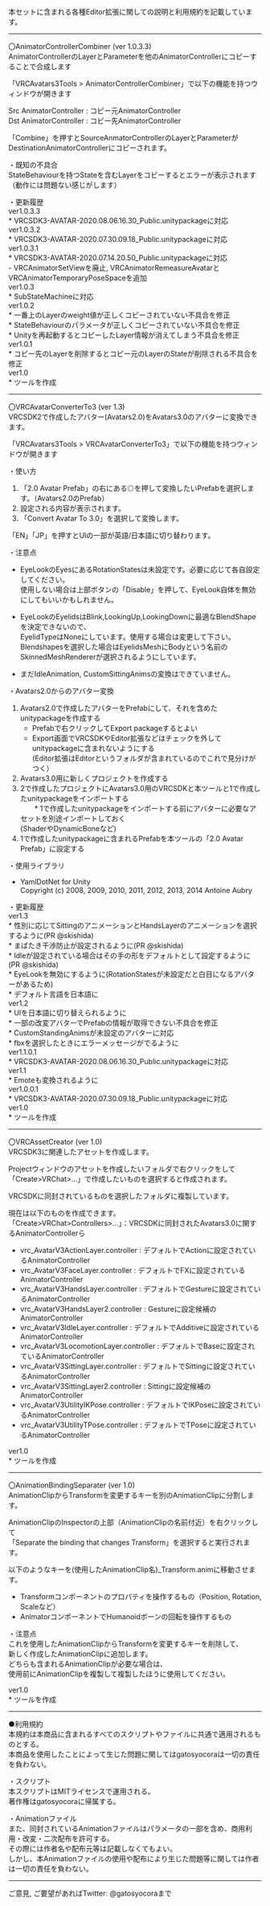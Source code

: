 ﻿本セットに含まれる各種Editor拡張に関しての説明と利用規約を記載しています。

----------------------------------------------------  
〇AnimatorControllerCombiner (ver 1.0.3.3)  
AnimatorControllerのLayerとParameterを他のAnimatorControllerにコピーすることで合成します

「VRCAvatars3Tools > AnimatorControllerCombiner」で以下の機能を持つウィンドウが開きます

Src AnimatorController : コピー元AnimatorController  
Dst AnimatorController : コピー先AnimatorController

「Combine」を押すとSourceAnmatorControllerのLayerとParameterがDestinationAnimatorControllerにコピーされます。

・既知の不具合  
StateBehaviourを持つStateを含むLayerをコピーするとエラーが表示されます（動作には問題ない感じがします）

・更新履歴  
ver1.0.3.3  
	* VRCSDK3-AVATAR-2020.08.06.16.30_Public.unitypackageに対応  
ver1.0.3.2  
	* VRCSDK3-AVATAR-2020.07.30.09.18_Public.unitypackageに対応  
ver1.0.3.1  
	* VRCSDK3-AVATAR-2020.07.14.20.50_Public.unitypackageに対応  
		- VRCAnimatorSetViewを廃止, VRCAnimatorRemeasureAvatarとVRCAnimatorTemporaryPoseSpaceを追加  
ver1.0.3  
	* SubStateMachineに対応  
ver1.0.2   
	* 一番上のLayerのweight値が正しくコピーされていない不具合を修正  
	* StateBehaviourのパラメータが正しくコピーされていない不具合を修正  
	* Unityを再起動するとコピーしたLayer情報が消えてしまう不具合を修正  
ver1.0.1  
	* コピー先のLayerを削除するとコピー元のLayerのStateが削除される不具合を修正  
ver1.0  
	* ツールを作成

----------------------------------------------------  
〇VRCAvatarConverterTo3 (ver 1.3)  
VRCSDK2で作成したアバター(Avatars2.0)をAvatars3.0のアバターに変換できます。

「VRCAvatars3Tools > VRCAvatarConverterTo3」で以下の機能を持つウィンドウが開きます

・使い方  
1. 「2.0 Avatar Prefab」の右にある◎を押して変換したいPrefabを選択します。（Avatars2.0のPrefab）  
2. 設定される内容が表示されます。  
3. 「Convert Avatar To 3.0」を選択して変換します。

「EN」「JP」を押すとUIの一部が英語/日本語に切り替わります。

・注意点  
 * EyeLookのEyesにあるRotationStatesは未設定です。必要に応じて各自設定してください。  
	使用しない場合は上部ボタンの「Disable」を押して、EyeLook自体を無効にしてもいいかもしれません。  
 * EyeLookのEyelidsはBlink,LookingUp,LookingDownに最適なBlendShapeを決定できないので、  
	EyelidTypeはNoneにしています。使用する場合は変更して下さい。  
	Blendshapesを選択した場合はEyelidsMeshにBodyという名前のSkinnedMeshRendererが選択されるようにしています。

 * まだIdleAnimation, CustomSittingAnimsの変換はできていません。

・Avatars2.0からのアバター変換  
1. Avatars2.0で作成したアバターをPrefabにして、それを含めたunitypackageを作成する  
   * Prefabで右クリックしてExport packageするとよい  
   * Export画面でVRCSDKやEditor拡張などはチェックを外してunitypackageに含まれないようにする  
    (Editor拡張はEditorというフォルダが含まれているのでこれで見分けがつく）  
2. Avatars3.0用に新しくプロジェクトを作成する  
3. 2で作成したプロジェクトにAvatars3.0用のVRCSDKと本ツールと1で作成したunitypackageをインポートする  
　　* 1で作成したunitypackageをインポートする前にアバターに必要なアセットを別途インポートしておく  
   (ShaderやDynamicBoneなど)  
4. 1で作成したunitypackageに含まれるPrefabを本ツールの「2.0 Avatar Prefab」に設定する

・使用ライブラリ  
 * YamlDotNet for Unity  
 Copyright (c) 2008, 2009, 2010, 2011, 2012, 2013, 2014 Antoine Aubry

 ・更新履歴  
 ver1.3  
	* 性別に応じてSittingのアニメーションとHandsLayerのアニメーションを選択するように(PR @skishida)  
	* まばたき干渉防止が設定されるように(PR @skishida)  
	* Idleが設定されている場合はその手の形をデフォルトとして設定するように(PR @skishida)  
	* EyeLookを無効にするように(RotationStatesが未設定だと白目になるアバターがあるため)  
	* デフォルト言語を日本語に  
 ver1.2  
	* UIを日本語に切り替えられるように  
    * 一部の改変アバターでPrefabの情報が取得できない不具合を修正  
	* CustomStandingAnimsが未設定のアバターに対応  
	* fbxを選択したときにエラーメッセージがでるように  
 ver1.1.0.1  
	* VRCSDK3-AVATAR-2020.08.06.16.30_Public.unitypackageに対応  
 ver1.1  
	* Emoteも変換されるように  
 ver1.0.0.1  
	* VRCSDK3-AVATAR-2020.07.30.09.18_Public.unitypackageに対応  
 ver1.0  
	* ツールを作成

----------------------------------------------------  
〇VRCAssetCreator (ver 1.0)  
VRCSDK3に関連したアセットを作成します。

Projectウィンドウのアセットを作成したいフォルダで右クリックをして  
「Create>VRChat>...」で作成したいものを選択すると作成されます。

VRCSDKに同封されているものを選択したフォルダに複製しています。

現在は以下のものを作成できます。  
「Create>VRChat>Controllers>...」：VRCSDKに同封されたAvatars3.0に関するAnimatorControllerら

 * vrc_AvatarV3ActionLayer.controller : デフォルトでActionに設定されているAnimatorController  
 * vrc_AvatarV3FaceLayer.controller : デフォルトでFXに設定されているAnimatorController  
 * vrc_AvatarV3HandsLayer.controller : デフォルトでGestureに設定されているAnimatorController  
 * vrc_AvatarV3HandsLayer2.controller : Gestureに設定候補のAnimatorController  
 * vrc_AvatarV3IdleLayer.controller : デフォルトでAdditiveに設定されているAnimatorController  
 * vrc_AvatarV3LocomotionLayer.controller : デフォルトでBaseに設定されているAnimatorController  
 * vrc_AvatarV3SittingLayer.controller : デフォルトでSittingに設定されているAnimatorController  
 * vrc_AvatarV3SittingLayer2.controller : Sittingに設定候補のAnimatorController  
 * vrc_AvatarV3UtilityIKPose.controller : デフォルトでIKPoseに設定されているAnimatorController  
 * vrc_AvatarV3UtilityTPose.controller : デフォルトでTPoseに設定されているAnimatorController

 ver1.0  
	* ツールを作成

----------------------------------------------------  
〇AnimationBindingSeparater (ver 1.0)  
AnimationClipからTransformを変更するキーを別のAnimationClipに分割します。

AnimationClipのInspectorの上部（AnimationClipの名前付近）を右クリックして  
「Separate the binding that changes Transform」を選択すると実行されます。

以下のようなキーを(使用したAnimationClip名)_Transform.animに移動させます。

* Transformコンポーネントのプロパティを操作するもの（Position, Rotation, Scaleなど）  
* AnimatorコンポーネントでHumanoidボーンの回転を操作するもの

・注意点  
これを使用したAnimationClipからTransformを変更するキーを削除して、  
新しく作成したAnimationClipに追加します。  
どちらも含まれるAnimationClipが必要な場合は、  
使用前にAnimationClipを複製して複製したほうに使用してください。

 ver1.0  
	* ツールを作成

----------------------------------------------------

●利用規約  
本規約は本商品に含まれるすべてのスクリプトやファイルに共通で適用されるものとする。  
本商品を使用したことによって生じた問題に関してはgatosyocoraは一切の責任を負わない。

・スクリプト  
本スクリプトはMITライセンスで運用される。  
著作権はgatosyocoraに帰属する。

・Animationファイル  
また、同封されているAnimationファイルはパラメータの一部を含め、商用利用・改変・二次配布を許可する。  
その際には作者名や配布元等は記載しなくてもよい。  
しかし、本Animationファイルの使用や配布により生じた問題等に関しては作者は一切の責任を負わない。

-----------------------------------------------------  
ご意見, ご要望があればTwitter: @gatosyocoraまで
